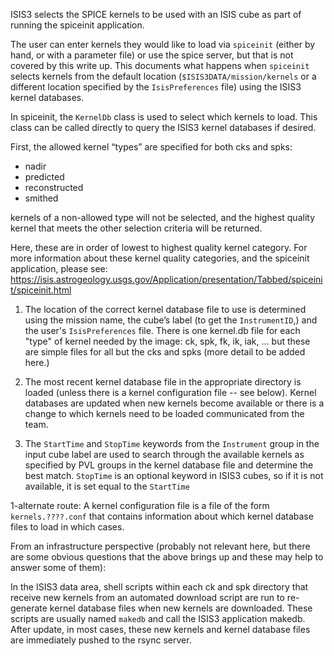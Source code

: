 ISIS3 selects the SPICE kernels to be used with an ISIS cube as part of running the spiceinit application.

The user can enter kernels they would like to load via `spiceinit` (either by hand, or with a parameter file) or use the spice server, but that is not covered by this write up. This documents what happens when `spiceinit` selects kernels from the default location (`$ISIS3DATA/mission/kernels` or a different location specified by the `IsisPreferences` file) using the ISIS3 kernel databases. 

In spiceinit, the `KernelDb` class is used to select which kernels to load. This class can be called directly to query the ISIS3 kernel databases if desired.

First, the allowed kernel “types” are specified for both cks and spks: 

* nadir
* predicted
* reconstructed
* smithed

kernels of a non-allowed type will not be selected, and the highest quality kernel that meets the other selection criteria will be returned.

Here, these are in order of lowest to highest quality kernel category. For more information about these kernel quality categories, and the spiceinit application, please see: https://isis.astrogeology.usgs.gov/Application/presentation/Tabbed/spiceinit/spiceinit.html

1. The location of the correct kernel database file to use is determined using the mission name, the cube’s label (to get the `InstrumentID`,) and the user's `IsisPreferences` file. There is one kernel.db file for each "type" of kernel needed by the image: ck, spk, fk, ik, iak, ... but these are simple files for all but the cks and spks (more detail to be added here.) 

2. The most recent kernel database file in the appropriate directory is loaded (unless there is a kernel configuration file -- see below). Kernel databases are updated when new kernels become available or there is a change to which kernels need to be loaded communicated from the team. 

3. The `StartTime` and `StopTime` keywords from the `Instrument` group in the input cube label are used to search through the available kernels as specified by PVL groups in the kernel database file and determine the best match. `StopTime` is an optional keyword in ISIS3 cubes, so if it is not available, it is set equal to the `StartTime`

1-alternate route: A kernel configuration file is a file of the form `kernels.????.conf` that contains information about which kernel database files to load in which cases.

From an infrastructure perspective (probably not relevant here, but there are some obvious questions that the above brings up and these may help to answer some of them): 

In the ISIS3 data area, shell scripts within each ck and spk directory that receive new kernels from an automated download script are run to re-generate kernel database files when new kernels are downloaded. These scripts are usually named `makedb` and call the ISIS3 application makedb. After update, in most cases, these new kernels and kernel database files are immediately pushed to the rsync server. 
